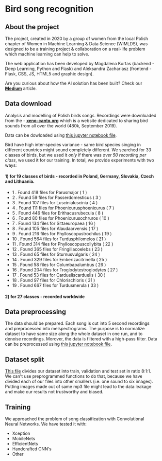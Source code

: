 Bird song recognition
==============================

## About the project
The project, created in 2020 by a group of women from the local Polish chapter of Women in Machine Learning & Data Science (WiMLDS), was designed to be a training project & collaboration on a real-life problem which machine learning can help to solve.

The web application has been developed by Magdalena Kortas (backend - Deep Learning, Python and Flask) and Aleksandra Zachariasz (frontend - Flask, CSS, JS, HTML5 and graphic design).

Are you curious about how the AI solution has been built? Check our **[Medium](https://towardsdatascience.com/sound-based-bird-classification-965d0ecacb2b)**  article.

## Data download
Analysis and modelling of Polish birds songs. Recordings were downloaded from the - **[xeno-canto.org](https://www.xeno-canto.org/)** which is a website dedicated to sharing bird sounds from all over the world (480k, September 2019). 

Data can be dowloaded using [this jupyter notebook file](https://github.com/wimlds-trojmiasto/birds/blob/master/notebooks/AM_downloadData.ipynb). 

Bird have high inter-species variance - same bird species singing in different countries might sound completely different. We searched for 33 classes of birds, but we used it *only* if there was *over 50 recording per class*, we used it for our training.
In total, we provide experiments with two ways: 
#### 1) for 19 classes of birds - recorded in Poland, Germany, Slovakia, Czech and Lithuania. 

* 1 . Found  418  files for  Parusmajor ( 1 )
* 2 . Found  59  files for  Passerdomesticus ( 3 )
* 3 . Found  107  files for  Luscinialuscinia ( 4 )
* 4 . Found  111  files for  Phoenicurusphoenicurus ( 7 )
* 5 . Found  446  files for  Erithacusrubecula ( 8 )
* 6 . Found  80  files for  Phoenicurusochruros ( 10 )
* 7 . Found  134  files for  Sittaeuropaea ( 16 )
* 8 . Found  105  files for  Alaudaarvensis ( 17 )
* 9 . Found  216  files for  Phylloscopustrochilus ( 19 )
* 10 . Found  564  files for  Turdusphilomelos ( 21 )
* 11 . Found  314  files for  Phylloscopuscollybita ( 22 )
* 12 . Found  365  files for  Fringillacoelebs ( 23 )
* 13 . Found  65  files for  Sturnusvulgaris ( 24 )
* 14 . Found  329  files for  Emberizacitrinella ( 25 )
* 15 . Found  58  files for  Columbapalumbus ( 26 )
* 16 . Found  204  files for  Troglodytestroglodytes ( 27 )
* 17 . Found  53  files for  Cardueliscarduelis ( 30 )
* 18 . Found  97  files for  Chlorischloris ( 31 )
* 19 . Found  667  files for  Turdusmerula ( 33 )

#### 2) for 27 classes - recorded worldwide

## Data preprocessing
The data should be prepared. Each song is cut into 5 second recordings and preprocessed into melspectrograms. The purpose is to normalize dataset to have same size along the whole dataset in one run, and to denoise recordings. Morover, the data is filtered with a high-pass filter. Data can be preprocessed using [this jupyter notebook file](https://github.com/wimlds-trojmiasto/birds/blob/master/notebooks/AM_prepareData.ipynb).

## Dataset split
[This file](https://github.com/wimlds-trojmiasto/birds/blob/master/notebooks/AM_splitDataset.ipynb) divides our dataset into train, validation and test set in ratio 8:1:1. We can't use preprogrammed functions to do that, because we have divided each of our files into other smallers (i.e. one sound to six images). Putting images made out of same mp3 file might lead to the data leakage and make our results not trustworthy and biased.

## Training 
We approached the problem of song classification with Convolutional Neural Networks. We have tested it with:
* Xception 
* MobileNets
* EfficientNets
* Handcrafted CNN's
* Other

